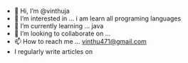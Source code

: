 - 👋 Hi, I’m @vinthuja
- 👀 I’m interested in ... i am learn all programing  languages 
- 🌱 I’m currently learning ... java 
- 💞️ I’m looking to collaborate on ...
- 📫 How to reach me ... vinthu471@gmail.com
-  I regularly write articles on
<!---
vinthuja/vinthuja is a ✨ special ✨ repository because its `README.md` (this file) appears on your GitHub profile.
You can click the Preview link to take a look at your changes.
--->

